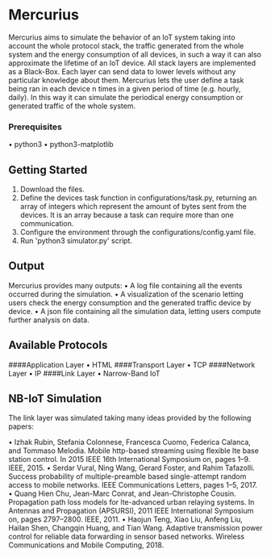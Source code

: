 # Mercurius

Mercurius aims to simulate the behavior of an IoT system taking into account the whole protocol stack, the traffic generated from the whole system and the energy
consumption of all devices, in such a way it can also approximate the lifetime of an IoT device. All stack layers are implemented as a Black-Box. Each layer can send data to lower levels without any particular knowledge about them. Mercurius lets the user define a task being ran in each device n times in a given period of time (e.g. hourly, daily). In this way it can simulate the periodical energy consumption or generated traffic of the whole system.

### Prerequisites

• python3
• python3-matplotlib

## Getting Started

1) Download the files.
2) Define the devices task function in configurations/task.py, returning an array of integers which represent the amount of bytes sent from the devices. It is an array because a task can require more than one communication.
3) Configure the environment through the configurations/config.yaml file.
4) Run 'python3 simulator.py' script.

## Output

Mercurius provides many outputs:
• A log file containing all the events occurred during the simulation.
• A visualization of the scenario letting users check the energy consumption and the generated traffic device by device.
• A json file containing all the simulation data, letting users compute further analysis on data.

## Available Protocols 

####Application Layer
• HTML
####Transport Layer
• TCP
####Network Layer
• IP
####Link Layer
• Narrow-Band IoT

## NB-IoT Simulation
The link layer was simulated taking many ideas provided by the following papers:

• Izhak Rubin, Stefania Colonnese, Francesca Cuomo, Federica Calanca, and Tommaso Melodia. Mobile http-based streaming using flexible lte base station control. 
In 2015 IEEE 16th International Symposium on, pages 1–9. IEEE, 2015.
• Serdar Vural, Ning Wang, Gerard Foster, and Rahim Tafazolli. Success probability of multiple-preamble based single-attempt random access to mobile networks.
IEEE Communications Letters, pages 1–5, 2017.
• Quang Hien Chu, Jean-Marc Conrat, and Jean-Christophe Cousin. Propagation path loss models for lte-advanced urban relaying systems. 
In Antennas and Propagation (APSURSI), 2011 IEEE International Symposium on, pages 2797–2800. IEEE, 2011.
• Haojun Teng, Xiao Liu, Anfeng Liu, Hailan Shen, Changqin Huang, and Tian Wang. Adaptive transmission power control for reliable data forwarding in sensor based networks. Wireless Communications and Mobile Computing, 2018.



